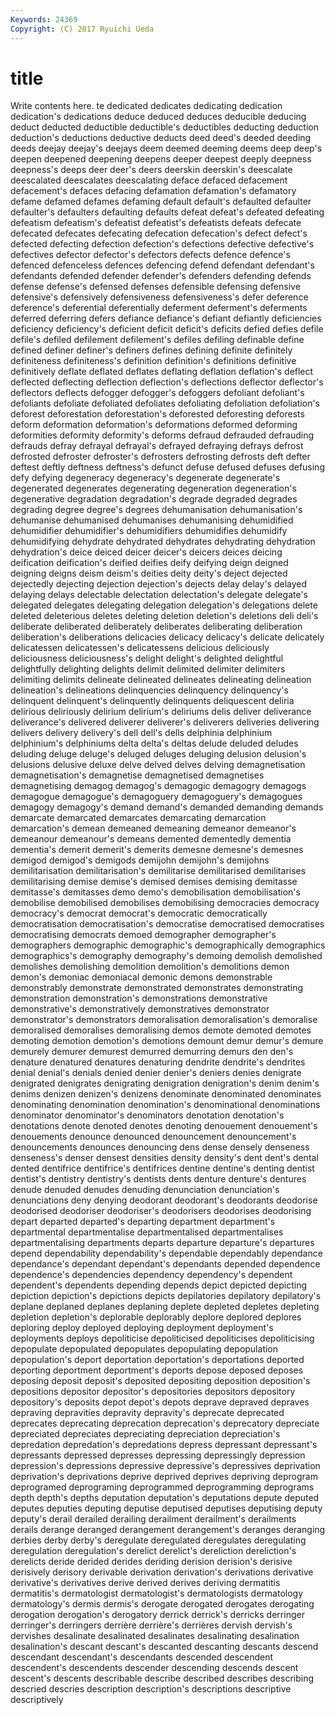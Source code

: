 ```yaml
---
Keywords: 24369 
Copyright: (C) 2017 Ryuichi Ueda
---
```


# title

Write contents here.
te dedicated
dedicates dedicating dedication dedication's dedications deduce deduced deduces deducible deducing
deduct deducted deductible deductible's deductibles deducting deduction deduction's deductions deductive
deducts deed deed's deeded deeding deeds deejay deejay's deejays deem
deemed deeming deems deep deep's deepen deepened deepening deepens deeper
deepest deeply deepness deepness's deeps deer deer's deers deerskin deerskin's
deescalate deescalated deescalates deescalating deface defaced defacement defacement's defaces defacing
defamation defamation's defamatory defame defamed defames defaming default default's defaulted
defaulter defaulter's defaulters defaulting defaults defeat defeat's defeated defeating defeatism
defeatism's defeatist defeatist's defeatists defeats defecate defecated defecates defecating defecation
defecation's defect defect's defected defecting defection defection's defections defective defective's
defectives defector defector's defectors defects defence defence's defenced defenceless defences
defencing defend defendant defendant's defendants defended defender defender's defenders defending
defends defense defense's defensed defenses defensible defensing defensive defensive's defensively
defensiveness defensiveness's defer deference deference's deferential deferentially deferment deferment's deferments
deferred deferring defers defiance defiance's defiant defiantly deficiencies deficiency deficiency's
deficient deficit deficit's deficits defied defies defile defile's defiled defilement
defilement's defiles defiling definable define defined definer definer's definers defines
defining definite definitely definiteness definiteness's definition definition's definitions definitive definitively
deflate deflated deflates deflating deflation deflation's deflect deflected deflecting deflection
deflection's deflections deflector deflector's deflectors deflects defogger defogger's defoggers defoliant
defoliant's defoliants defoliate defoliated defoliates defoliating defoliation defoliation's deforest deforestation
deforestation's deforested deforesting deforests deform deformation deformation's deformations deformed deforming
deformities deformity deformity's deforms defraud defrauded defrauding defrauds defray defrayal
defrayal's defrayed defraying defrays defrost defrosted defroster defroster's defrosters defrosting
defrosts deft defter deftest deftly deftness deftness's defunct defuse defused
defuses defusing defy defying degeneracy degeneracy's degenerate degenerate's degenerated degenerates
degenerating degeneration degeneration's degenerative degradation degradation's degrade degraded degrades degrading
degree degree's degrees dehumanisation dehumanisation's dehumanise dehumanised dehumanises dehumanising dehumidified
dehumidifier dehumidifier's dehumidifiers dehumidifies dehumidify dehumidifying dehydrate dehydrated dehydrates dehydrating
dehydration dehydration's deice deiced deicer deicer's deicers deices deicing deification
deification's deified deifies deify deifying deign deigned deigning deigns deism
deism's deities deity deity's deject dejected dejectedly dejecting dejection dejection's
dejects delay delay's delayed delaying delays delectable delectation delectation's delegate
delegate's delegated delegates delegating delegation delegation's delegations delete deleted deleterious
deletes deleting deletion deletion's deletions deli deli's deliberate deliberated deliberately
deliberates deliberating deliberation deliberation's deliberations delicacies delicacy delicacy's delicate delicately
delicatessen delicatessen's delicatessens delicious deliciously deliciousness deliciousness's delight delight's delighted
delightful delightfully delighting delights delimit delimited delimiter delimiters delimiting delimits
delineate delineated delineates delineating delineation delineation's delineations delinquencies delinquency delinquency's
delinquent delinquent's delinquently delinquents deliquescent deliria delirious deliriously delirium delirium's
deliriums delis deliver deliverance deliverance's delivered deliverer deliverer's deliverers deliveries
delivering delivers delivery delivery's dell dell's dells delphinia delphinium delphinium's
delphiniums delta delta's deltas delude deluded deludes deluding deluge deluge's
deluged deluges deluging delusion delusion's delusions delusive deluxe delve delved
delves delving demagnetisation demagnetisation's demagnetise demagnetised demagnetises demagnetising demagog demagog's
demagogic demagogry demagogs demagogue demagogue's demagoguery demagoguery's demagogues demagogy demagogy's
demand demand's demanded demanding demands demarcate demarcated demarcates demarcating demarcation
demarcation's demean demeaned demeaning demeanor demeanor's demeanour demeanour's demeans demented
dementedly dementia dementia's demerit demerit's demerits demesne demesne's demesnes demigod
demigod's demigods demijohn demijohn's demijohns demilitarisation demilitarisation's demilitarise demilitarised demilitarises
demilitarising demise demise's demised demises demising demitasse demitasse's demitasses demo
demo's demobilisation demobilisation's demobilise demobilised demobilises demobilising democracies democracy democracy's
democrat democrat's democratic democratically democratisation democratisation's democratise democratised democratises democratising
democrats demoed demographer demographer's demographers demographic demographic's demographically demographics demographics's
demography demography's demoing demolish demolished demolishes demolishing demolition demolition's demolitions
demon demon's demoniac demoniacal demonic demons demonstrable demonstrably demonstrate demonstrated
demonstrates demonstrating demonstration demonstration's demonstrations demonstrative demonstrative's demonstratively demonstratives demonstrator
demonstrator's demonstrators demoralisation demoralisation's demoralise demoralised demoralises demoralising demos demote
demoted demotes demoting demotion demotion's demotions demount demur demur's demure
demurely demurer demurest demurred demurring demurs den den's denature denatured
denatures denaturing dendrite dendrite's dendrites denial denial's denials denied denier
denier's deniers denies denigrate denigrated denigrates denigrating denigration denigration's denim
denim's denims denizen denizen's denizens denominate denominated denominates denominating denomination
denomination's denominational denominations denominator denominator's denominators denotation denotation's denotations denote
denoted denotes denoting denouement denouement's denouements denounce denounced denouncement denouncement's
denouncements denounces denouncing dens dense densely denseness denseness's denser densest
densities density density's dent dent's dental dented dentifrice dentifrice's dentifrices
dentine dentine's denting dentist dentist's dentistry dentistry's dentists dents denture
denture's dentures denude denuded denudes denuding denunciation denunciation's denunciations deny
denying deodorant deodorant's deodorants deodorise deodorised deodoriser deodoriser's deodorisers deodorises
deodorising depart departed departed's departing department department's departmental departmentalise departmentalised
departmentalises departmentalising departments departs departure departure's departures depend dependability dependability's
dependable dependably dependance dependance's dependant dependant's dependants depended dependence dependence's
dependencies dependency dependency's dependent dependent's dependents depending depends depict depicted
depicting depiction depiction's depictions depicts depilatories depilatory depilatory's deplane deplaned
deplanes deplaning deplete depleted depletes depleting depletion depletion's deplorable deplorably
deplore deplored deplores deploring deploy deployed deploying deployment deployment's deployments
deploys depoliticise depoliticised depoliticises depoliticising depopulate depopulated depopulates depopulating depopulation
depopulation's deport deportation deportation's deportations deported deporting deportment deportment's deports
depose deposed deposes deposing deposit deposit's deposited depositing deposition deposition's
depositions depositor depositor's depositories depositors depository depository's deposits depot depot's
depots deprave depraved depraves depraving depravities depravity depravity's deprecate deprecated
deprecates deprecating deprecation deprecation's deprecatory depreciate depreciated depreciates depreciating depreciation
depreciation's depredation depredation's depredations depress depressant depressant's depressants depressed depresses
depressing depressingly depression depression's depressions depressive depressive's depressives deprivation deprivation's
deprivations deprive deprived deprives depriving deprogram deprogramed deprograming deprogrammed deprogramming
deprograms depth depth's depths deputation deputation's deputations depute deputed deputes
deputies deputing deputise deputised deputises deputising deputy deputy's derail derailed
derailing derailment derailment's derailments derails derange deranged derangement derangement's deranges
deranging derbies derby derby's deregulate deregulated deregulates deregulating deregulation deregulation's
derelict derelict's dereliction dereliction's derelicts deride derided derides deriding derision
derision's derisive derisively derisory derivable derivation derivation's derivations derivative derivative's
derivatives derive derived derives deriving dermatitis dermatitis's dermatologist dermatologist's dermatologists
dermatology dermatology's dermis dermis's derogate derogated derogates derogating derogation derogation's
derogatory derrick derrick's derricks derringer derringer's derringers derrière derrière's derrières
dervish dervish's dervishes desalinate desalinated desalinates desalinating desalination desalination's descant
descant's descanted descanting descants descend descendant descendant's descendants descended descendent
descendent's descendents descender descending descends descent descent's descents describable describe
described describes describing descried descries description description's descriptions descriptive descriptively
